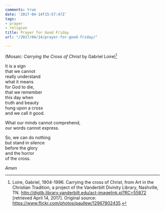 ```yaml
---
comments: true
date: '2017-04-14T15:57:47Z'
tags:
- prayer
- religion
title: Prayer for Good Friday
url: "/2017/04/14/prayer-for-good-friday/"

---
```

<!-- ![Carrying the Cross of Christ](/images/2017/cross-mosaic.jpg) -->

(Mosaic: *Carrying the Cross of Christ* by Gabriel Loire)[^1]

It is a sign   
that we cannot  
really understand   
what it means  
for God to die,  
that we remember  
this day when  
truth and beauty   
hung upon a cross  
and we call it good.

What our minds cannot comprehend,  
our words cannot express.

So, we can do nothing  
but stand in silence  
before the glory  
and the horror  
of the cross.

*Amen*

[^1]: Loire, Gabriel, 1904-1996. Carrying the cross of Christ, from Art in the Christian Tradition, a project of the Vanderbilt Divinity Library, Nashville, TN. http://diglib.library.vanderbilt.edu/act-imagelink.pl?RC=55872 [retrieved April 14, 2017]. Original source: https://www.flickr.com/photos/paullew/12967802435.
